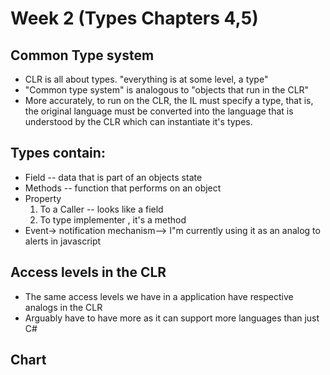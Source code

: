 # Week 2 (Types Chapters 4,5)

## Common Type system
* CLR is all about types. "everything is at some level, a type"
* "Common type system" is analogous to "objects that run in the CLR"
* More accurately, to run on the CLR, the IL must specify a type, that is, the original language must be converted into the language that is understood by the CLR which can instantiate it's types.

## Types contain:
* Field -- data that is part of an objects state
* Methods -- function that performs on an object
* Property
    1. To a Caller -- looks like a field
    2. To type implementer , it's a method 
* Event-> notification mechanism--> I"m currently using it as an analog to alerts in javascript

## Access levels in the CLR
* The same access levels we have in a application have respective analogs in the CLR
* Arguably have to have more as it can support more languages than just C#

## Chart